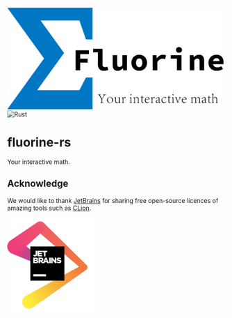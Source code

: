 ![Logo](logo/fluorine-logo.png)
![Rust](https://github.com/imkiva/fluorine-rs/workflows/Rust/badge.svg)

fluorine-rs
============

Your interactive math.

## Acknowledge

We would like to thank [JetBrains](https://www.jetbrains.com/?from=mozart++) for sharing free
open-source licences of amazing tools such as [CLion](https://www.jetbrains.com/idea/?from=mozart++).

[<img src="logo/jetbrains.png" width="200"/>](https://www.jetbrains.com/?from=mozart++)

